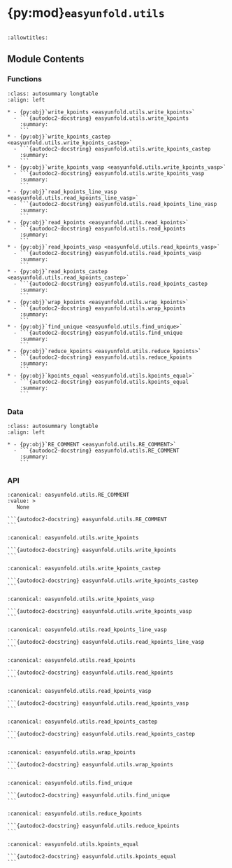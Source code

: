 # {py:mod}`easyunfold.utils`

```{py:module} easyunfold.utils
```

```{autodoc2-docstring} easyunfold.utils
:allowtitles:
```

## Module Contents

### Functions

````{list-table}
:class: autosummary longtable
:align: left

* - {py:obj}`write_kpoints <easyunfold.utils.write_kpoints>`
  - ```{autodoc2-docstring} easyunfold.utils.write_kpoints
    :summary:
    ```
* - {py:obj}`write_kpoints_castep <easyunfold.utils.write_kpoints_castep>`
  - ```{autodoc2-docstring} easyunfold.utils.write_kpoints_castep
    :summary:
    ```
* - {py:obj}`write_kpoints_vasp <easyunfold.utils.write_kpoints_vasp>`
  - ```{autodoc2-docstring} easyunfold.utils.write_kpoints_vasp
    :summary:
    ```
* - {py:obj}`read_kpoints_line_vasp <easyunfold.utils.read_kpoints_line_vasp>`
  - ```{autodoc2-docstring} easyunfold.utils.read_kpoints_line_vasp
    :summary:
    ```
* - {py:obj}`read_kpoints <easyunfold.utils.read_kpoints>`
  - ```{autodoc2-docstring} easyunfold.utils.read_kpoints
    :summary:
    ```
* - {py:obj}`read_kpoints_vasp <easyunfold.utils.read_kpoints_vasp>`
  - ```{autodoc2-docstring} easyunfold.utils.read_kpoints_vasp
    :summary:
    ```
* - {py:obj}`read_kpoints_castep <easyunfold.utils.read_kpoints_castep>`
  - ```{autodoc2-docstring} easyunfold.utils.read_kpoints_castep
    :summary:
    ```
* - {py:obj}`wrap_kpoints <easyunfold.utils.wrap_kpoints>`
  - ```{autodoc2-docstring} easyunfold.utils.wrap_kpoints
    :summary:
    ```
* - {py:obj}`find_unique <easyunfold.utils.find_unique>`
  - ```{autodoc2-docstring} easyunfold.utils.find_unique
    :summary:
    ```
* - {py:obj}`reduce_kpoints <easyunfold.utils.reduce_kpoints>`
  - ```{autodoc2-docstring} easyunfold.utils.reduce_kpoints
    :summary:
    ```
* - {py:obj}`kpoints_equal <easyunfold.utils.kpoints_equal>`
  - ```{autodoc2-docstring} easyunfold.utils.kpoints_equal
    :summary:
    ```
````

### Data

````{list-table}
:class: autosummary longtable
:align: left

* - {py:obj}`RE_COMMENT <easyunfold.utils.RE_COMMENT>`
  - ```{autodoc2-docstring} easyunfold.utils.RE_COMMENT
    :summary:
    ```
````

### API

````{py:data} RE_COMMENT
:canonical: easyunfold.utils.RE_COMMENT
:value: >
   None

```{autodoc2-docstring} easyunfold.utils.RE_COMMENT
```

````

````{py:function} write_kpoints(kpoints: typing.Union[numpy.ndarray, list], outpath, *args, code='vasp', **kwargs)
:canonical: easyunfold.utils.write_kpoints

```{autodoc2-docstring} easyunfold.utils.write_kpoints
```
````

````{py:function} write_kpoints_castep(kpoints: typing.Union[numpy.ndarray, list], dest, source=None, tag='spectral', weights=None, **kwargs)
:canonical: easyunfold.utils.write_kpoints_castep

```{autodoc2-docstring} easyunfold.utils.write_kpoints_castep
```
````

````{py:function} write_kpoints_vasp(kpoints: typing.Union[numpy.ndarray, list], outpath: str = 'KPOINTS', comment: str = '', weights: typing.Union[None, typing.List[float]] = None, **kwargs)
:canonical: easyunfold.utils.write_kpoints_vasp

```{autodoc2-docstring} easyunfold.utils.write_kpoints_vasp
```
````

````{py:function} read_kpoints_line_vasp(content, density=20)
:canonical: easyunfold.utils.read_kpoints_line_vasp

```{autodoc2-docstring} easyunfold.utils.read_kpoints_line_vasp
```
````

````{py:function} read_kpoints(path='KPOINTS', code='vasp', **kwargs)
:canonical: easyunfold.utils.read_kpoints

```{autodoc2-docstring} easyunfold.utils.read_kpoints
```
````

````{py:function} read_kpoints_vasp(path='KPOINTS')
:canonical: easyunfold.utils.read_kpoints_vasp

```{autodoc2-docstring} easyunfold.utils.read_kpoints_vasp
```
````

````{py:function} read_kpoints_castep(path, tag='spectral')
:canonical: easyunfold.utils.read_kpoints_castep

```{autodoc2-docstring} easyunfold.utils.read_kpoints_castep
```
````

````{py:function} wrap_kpoints(kpoints: typing.Union[list, numpy.ndarray])
:canonical: easyunfold.utils.wrap_kpoints

```{autodoc2-docstring} easyunfold.utils.wrap_kpoints
```
````

````{py:function} find_unique(seq: numpy.ndarray, func=None)
:canonical: easyunfold.utils.find_unique

```{autodoc2-docstring} easyunfold.utils.find_unique
```
````

````{py:function} reduce_kpoints(kpoints: typing.Union[list, numpy.ndarray], time_reversal=True, rounding_digits=10)
:canonical: easyunfold.utils.reduce_kpoints

```{autodoc2-docstring} easyunfold.utils.reduce_kpoints
```
````

````{py:function} kpoints_equal(k1, k2, time_reversal=False, atol=1e-05)
:canonical: easyunfold.utils.kpoints_equal

```{autodoc2-docstring} easyunfold.utils.kpoints_equal
```
````

